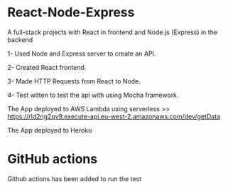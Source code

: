 # React-Node-Express

A full-stack projects with React in frontend and Node.js (Express) in the backend

1- Used Node and Express server to create an API.

2- Created React frontend.

3- Made HTTP Requests from React to Node.

4- Test witten to test the api with using Mocha framework.

The App deployed to AWS Lambda using serverless >> https://rld2ng2qv9.execute-api.eu-west-2.amazonaws.com/dev/getData

The App deployed to Heroku

# GitHub actions

Github actions has been added to run the test
